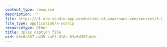 ```yaml
---
content_type: resource
description: ''
file: https://ol-ocw-studio-app-production.s3.amazonaws.com/courses/5-07sc-biological-chemistry-i-fall-2013/b8c6c887e435ca2fd18c83a6d307abfe_4BwB43Smu7o.srt
file_type: application/x-subrip
resourcetype: Other
title: 3play caption file
uid: b8c6c887-e435-ca2f-d18c-83a6d307abfe
---
```

